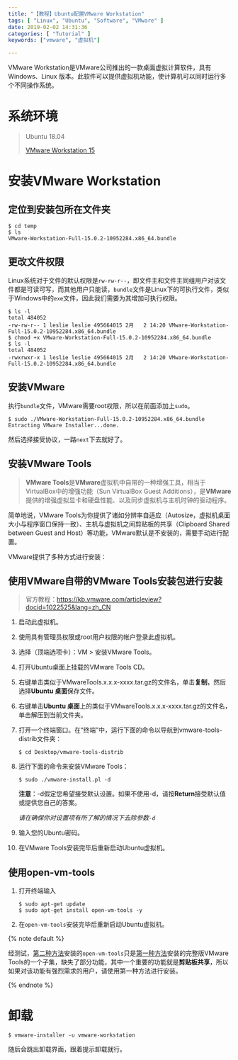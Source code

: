 ```yaml
---
title: "【教程】Ubuntu配置VMware Workstation"
tags: [ "Linux", "Ubuntu", "Software", "VMware" ]
date: 2019-02-02 14:31:36
categories: [ "Tutorial" ]
keywords: ["vmware", "虚拟机"]

---
```


VMware Workstation是VMware公司推出的一款桌面虚拟计算软件，具有Windows、Linux 版本。此软件可以提供虚拟机功能，使计算机可以同时运行多个不同操作系统。
<!--more-->



# 系统环境

> Ubuntu 18.04
>
> [VMware Workstation 15](https://www.vmware.com/products/workstation-pro/workstation-pro-evaluation.html "VMware官方下载地址")

# 安装VMware Workstation

## 定位到安装包所在文件夹

```shell
$ cd temp
$ ls
VMware-Workstation-Full-15.0.2-10952284.x86_64.bundle
```

## 更改文件权限

Linux系统对于文件的默认权限是`rw-rw-r--`，即文件主和文件主同组用户对该文件都是可读可写，而其他用户只能读，`bundle`文件是Linux下的可执行文件，类似于Windows中的`exe`文件，因此我们需要为其增加可执行权限。

```shell
$ ls -l
total 484052
-rw-rw-r-- 1 leslie leslie 495664015 2月   2 14:20 VMware-Workstation-Full-15.0.2-10952284.x86_64.bundle
$ chmod +x VMware-Workstation-Full-15.0.2-10952284.x86_64.bundle
$ ls -l
total 484052
-rwxrwxr-x 1 leslie leslie 495664015 2月   2 14:20 VMware-Workstation-Full-15.0.2-10952284.x86_64.bundle
```

## 安装VMware

执行`bundle`文件，VMware需要root权限，所以在前面添加上`sudo`。

```shell
$ sudo ./VMware-Workstation-Full-15.0.2-10952284.x86_64.bundle
Extracting VMware Installer...done.
```

然后选择接受协议，一路`next`下去就好了。

## 安装VMware Tools

> **VMware Tools**是**VMware**虚拟机中自带的一种增强工具，相当于VirtualBox中的增强功能（Sun VirtualBox Guest Additions），是**VMware**提供的增强虚拟显卡和硬盘性能、以及同步虚拟机与主机时钟的驱动程序。

简单地说，VMware Tools为你提供了诸如分辨率自适应（Autosize，虚拟机桌面大小与程序窗口保持一致）、主机与虚拟机之间剪贴板的共享（Clipboard Shared between Guest and Host）等功能，VMware默认是不安装的，需要手动进行配置。

VMware提供了多种方式进行安装：

## 使用VMware自带的VMware Tools安装包进行安装

> 官方教程：https://kb.vmware.com/articleview?docid=1022525&lang=zh_CN

1. 启动此虚拟机。

2. 使用具有管理员权限或root用户权限的帐户登录此虚拟机。

3. 选择（顶端选项卡）：VM > 安装VMware Tools。

4. 打开Ubuntu桌面上挂载的VMware Tools CD。

5. 右键单击类似于VMwareTools.x.x.x-xxxx.tar.gz的文件名，单击**复制**，然后选择**Ubuntu 桌面**保存文件。

6. 右键单击**Ubuntu 桌面**上的类似于VMwareTools.x.x.x-xxxx.tar.gz的文件名，单击解压到当前文件夹。

7. 打开一个终端窗口。在“终端”中，运行下面的命令以导航到vmware-tools-distrib文件夹：

   ```shell
   $ cd Desktop/vmware-tools-distrib
   ```

8. 运行下面的命令来安装VMware Tools：

   ```shell
   $ sudo ./vmware-install.pl -d
   ```

   **注意**：-d假定您希望接受默认设置。如果不使用-d，请按**Return**接受默认值或提供您自己的答案。

   *请在确保你对设置项有所了解的情况下去除参数`-d`*

9. 输入您的Ubuntu密码。

10. 在VMware Tools安装完毕后重新启动Ubuntu虚拟机。

## 使用open-vm-tools

1. 打开终端输入

   ```shell
   $ sudo apt-get update
   $ sudo apt-get install open-vm-tools -y 
   ```

2. 在`open-vm-tools`安装完毕后重新启动Ubuntu虚拟机。

{% note default %} 

经测试，[第二种方法](#使用open-vm-tools)安装的`open-vm-tools`只是[第一种方法](#使用VMware自带的VMware-Tools安装包进行安装)安装的完整版VMware Tools的一个子集，缺失了部分功能，其中一个重要的功能就是**剪贴板共享**，所以如果对该功能有强烈需求的用户，请使用第一种方法进行安装。

{% endnote %}

# 卸载

```shell
$ vmware-installer -u vmware-workstation
```

随后会跳出卸载界面，跟着提示卸载就行。


